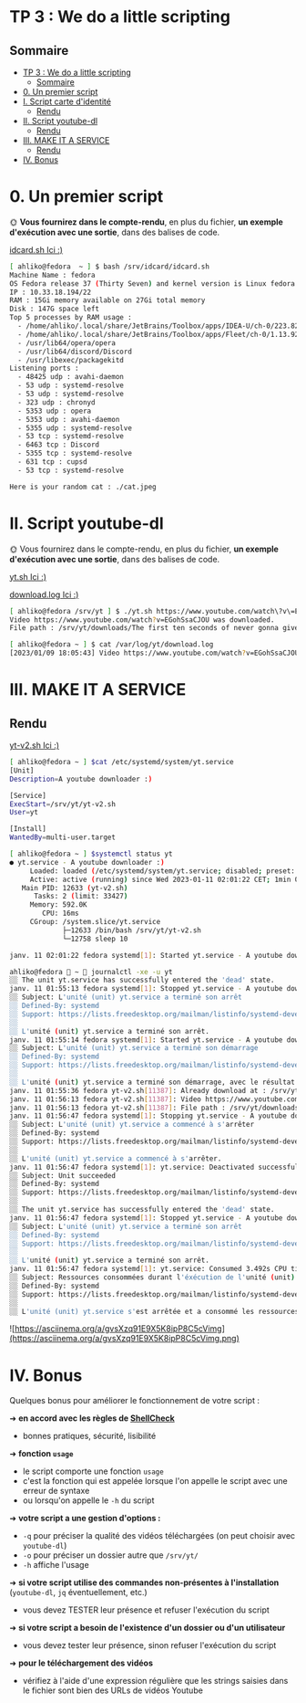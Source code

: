 # TP 3 : We do a little scripting

## Sommaire

- [TP 3 : We do a little scripting](#tp-3--we-do-a-little-scripting)
    - [Sommaire](#sommaire)
- [0. Un premier script](#0-un-premier-script)
- [I. Script carte d'identité](#i-script-carte-didentité)
    - [Rendu](#rendu)
- [II. Script youtube-dl](#ii-script-youtube-dl)
    - [Rendu](#rendu-1)
- [III. MAKE IT A SERVICE](#iii-make-it-a-service)
    - [Rendu](#rendu-2)
- [IV. Bonus](#iv-bonus)

# 0. Un premier script

🌞 **Vous fournirez dans le compte-rendu**, en plus du fichier, **un exemple d'exécution avec une sortie**, dans des balises de code.

[idcard.sh Ici :)](/srv/idcard/idcard.sh)

```bash
[ ahliko@fedora  ~ ] $ bash /srv/idcard/idcard.sh
Machine Name : fedora
OS Fedora release 37 (Thirty Seven) and kernel version is Linux fedora 6.0.17-300.fc37.x86_64
IP : 10.33.18.194/22
RAM : 15Gi memory available on 27Gi total memory
Disk : 147G space left
Top 5 processes by RAM usage :
  - /home/ahliko/.local/share/JetBrains/Toolbox/apps/IDEA-U/ch-0/223.8214.52/jbr/bin/java
  - /home/ahliko/.local/share/JetBrains/Toolbox/apps/Fleet/ch-0/1.13.92/bin/Fleet
  - /usr/lib64/opera/opera
  - /usr/lib64/discord/Discord
  - /usr/libexec/packagekitd
Listening ports :
  - 48425 udp : avahi-daemon
  - 53 udp : systemd-resolve
  - 53 udp : systemd-resolve
  - 323 udp : chronyd
  - 5353 udp : opera
  - 5353 udp : avahi-daemon
  - 5355 udp : systemd-resolve
  - 53 tcp : systemd-resolve
  - 6463 tcp : Discord
  - 5355 tcp : systemd-resolve
  - 631 tcp : cupsd
  - 53 tcp : systemd-resolve

Here is your random cat : ./cat.jpeg
```

# II. Script youtube-dl

🌞 Vous fournirez dans le compte-rendu, en plus du fichier, **un exemple d'exécution avec une sortie**, dans des balises de code.

[yt.sh Ici :)](/srv/yt/yt.sh)

[download.log Ici :)](/var/log/download.log)

```bash
[ ahliko@fedora /srv/yt ] $ ./yt.sh https://www.youtube.com/watch\?v\=EGohSsaCJOU
Video https://www.youtube.com/watch?v=EGohSsaCJOU was downloaded.
File path : /srv/yt/downloads/The first ten seconds of never gonna give you up/The first ten seconds of never gonna give you up.mp4
```

```bash
[ ahliko@fedora ~ ] $ cat /var/log/yt/download.log 
[2023/01/09 18:05:43] Video https://www.youtube.com/watch?v=EGohSsaCJOU was downloaded. File path : /srv/yt/downloads/The first ten seconds of never gonna give you up/The first ten seconds of never gonna give you up.mp4
```

# III. MAKE IT A SERVICE

## Rendu

[yt-v2.sh Ici :)](/srv/yt/yt-v2.sh)

```bash
[ ahliko@fedora ~ ] $cat /etc/systemd/system/yt.service
[Unit]
Description=A youtube downloader :)

[Service]
ExecStart=/srv/yt/yt-v2.sh
User=yt

[Install]
WantedBy=multi-user.target
```


```bash
[ ahliko@fedora ~ ] $systemctl status yt
● yt.service - A youtube downloader :)
     Loaded: loaded (/etc/systemd/system/yt.service; disabled; preset: disabled)
     Active: active (running) since Wed 2023-01-11 02:01:22 CET; 1min 0s ago
   Main PID: 12633 (yt-v2.sh)
      Tasks: 2 (limit: 33427)
     Memory: 592.0K
        CPU: 16ms
     CGroup: /system.slice/yt.service
             ├─12633 /bin/bash /srv/yt/yt-v2.sh
             └─12758 sleep 10

janv. 11 02:01:22 fedora systemd[1]: Started yt.service - A youtube downloader :).
```
```bash
ahliko@fedora  ~  journalctl -xe -u yt
░░ The unit yt.service has successfully entered the 'dead' state.
janv. 11 01:55:13 fedora systemd[1]: Stopped yt.service - A youtube downloader :).
░░ Subject: L'unité (unit) yt.service a terminé son arrêt
░░ Defined-By: systemd
░░ Support: https://lists.freedesktop.org/mailman/listinfo/systemd-devel
░░ 
░░ L'unité (unit) yt.service a terminé son arrêt.
janv. 11 01:55:14 fedora systemd[1]: Started yt.service - A youtube downloader :).
░░ Subject: L'unité (unit) yt.service a terminé son démarrage
░░ Defined-By: systemd
░░ Support: https://lists.freedesktop.org/mailman/listinfo/systemd-devel
░░ 
░░ L'unité (unit) yt.service a terminé son démarrage, avec le résultat done.
janv. 11 01:55:36 fedora yt-v2.sh[11387]: Already download at : /srv/yt/downloads/The first ten seconds of never gonna give you up
janv. 11 01:56:13 fedora yt-v2.sh[11387]: Video https://www.youtube.com/watch?v=EGohSsaCJOU was downloaded.
janv. 11 01:56:13 fedora yt-v2.sh[11387]: File path : /srv/yt/downloads/The first ten seconds of never gonna give you up/The first ten seconds of never gonna give you up.mp4
janv. 11 01:56:47 fedora systemd[1]: Stopping yt.service - A youtube downloader :)...
░░ Subject: L'unité (unit) yt.service a commencé à s'arrêter
░░ Defined-By: systemd
░░ Support: https://lists.freedesktop.org/mailman/listinfo/systemd-devel
░░ 
░░ L'unité (unit) yt.service a commencé à s'arrêter.
janv. 11 01:56:47 fedora systemd[1]: yt.service: Deactivated successfully.
░░ Subject: Unit succeeded
░░ Defined-By: systemd
░░ Support: https://lists.freedesktop.org/mailman/listinfo/systemd-devel
░░ 
░░ The unit yt.service has successfully entered the 'dead' state.
janv. 11 01:56:47 fedora systemd[1]: Stopped yt.service - A youtube downloader :).
░░ Subject: L'unité (unit) yt.service a terminé son arrêt
░░ Defined-By: systemd
░░ Support: https://lists.freedesktop.org/mailman/listinfo/systemd-devel
░░ 
░░ L'unité (unit) yt.service a terminé son arrêt.
janv. 11 01:56:47 fedora systemd[1]: yt.service: Consumed 3.492s CPU time.
░░ Subject: Ressources consommées durant l'éxécution de l'unité (unit)
░░ Defined-By: systemd
░░ Support: https://lists.freedesktop.org/mailman/listinfo/systemd-devel
░░ 
░░ L'unité (unit) yt.service s'est arrêtée et a consommé les ressources indiquées.
```


![https://asciinema.org/a/gvsXzq91E9X5K8ipP8C5cVimg](https://asciinema.org/a/gvsXzq91E9X5K8ipP8C5cVimg.png)

# IV. Bonus

Quelques bonus pour améliorer le fonctionnement de votre script :

➜ **en accord avec les règles de [ShellCheck](https://www.shellcheck.net/)**

- bonnes pratiques, sécurité, lisibilité

➜  **fonction `usage`**

- le script comporte une fonction `usage`
- c'est la fonction qui est appelée lorsque l'on appelle le script avec une erreur de syntaxe
- ou lorsqu'on appelle le `-h` du script

➜ **votre script a une gestion d'options :**

- `-q` pour préciser la qualité des vidéos téléchargées (on peut choisir avec `youtube-dl`)
- `-o` pour préciser un dossier autre que `/srv/yt/`
- `-h` affiche l'usage

➜ **si votre script utilise des commandes non-présentes à l'installation** (`youtube-dl`, `jq` éventuellement, etc.)

- vous devez TESTER leur présence et refuser l'exécution du script

➜  **si votre script a besoin de l'existence d'un dossier ou d'un utilisateur**

- vous devez tester leur présence, sinon refuser l'exécution du script

➜ **pour le téléchargement des vidéos**

- vérifiez à l'aide d'une expression régulière que les strings saisies dans le fichier sont bien des URLs de vidéos Youtube